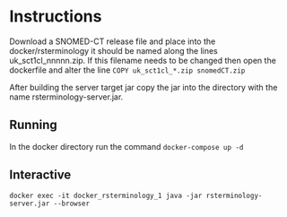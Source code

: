 # Instructions
Download a SNOMED-CT release file and place into the docker/rsterminology it should be named along the lines uk_sct1cl_nnnnn.zip. If this filename needs to be changed then open the dockerfile and alter the line
       `COPY uk_sct1cl_*.zip snomedCT.zip`

After building the server target jar copy the jar into the directory with the name rsterminology-server.jar.

## Running

In the docker directory run the command
`docker-compose up -d`

## Interactive
`docker exec -it docker_rsterminology_1 java -jar rsterminology-server.jar --browser`

